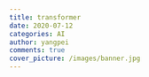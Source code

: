 ```yaml
---
title: transformer
date: 2020-07-12
categories: AI
author: yangpei
comments: true
cover_picture: /images/banner.jpg
---
```


<!-- more -->